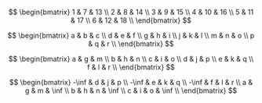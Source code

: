 

$$
\begin{bmatrix}
1 & 7 & 13 \\
2 & 8 & 14 \\
3 & 9 & 15 \\
4 & 10 & 16 \\
5 & 11 & 17 \\
6 & 12 & 18 \\
\end{bmatrix}
$$

$$
\begin{bmatrix}
a & b & c \\
d & e & f \\
g & h & i \\
j & k & l \\
m & n & o \\
p & q & r \\
\end{bmatrix}
$$

$$
\begin{bmatrix}
a & g & m \\
b & h & n \\
c & i & o \\
d & j & p \\
e & k & q \\
f & l & r \\
\end{bmatrix}
$$

$$
\begin{bmatrix}
-\inf & d & j & p \\
-\inf & e & k & q \\
-\inf & f & l & r \\
a & g & m & \inf \\
b & h & n & \inf \\
c & i & o & \inf \\
\end{bmatrix}
$$